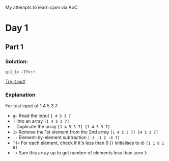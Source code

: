 My attempts to learn cjam via AoC

# Day 1

## Part 1

### Solution:

```
q~]_1>.-Tf<:+
```
[Try it out!](http://cjam.aditsu.net/#code=q~%5D_1%3E.-Tf%3C&input=1%0A4%0A5%0A3%0A7)

### Explanation

For test input of 1 4 5 3 7:

* `q~` Read the input `1 4 5 3 7`
* `]` Into an array `[1 4 5 3 7]`
* `_` Duplicate the array `[1 4 5 3 7] [1 4 5 3 7]`
* `1>` Remove the 1st element from the 2nd array `[1 4 5 3 7] [4 5 3 7]`
* `.-` Element-by-element subtraction `[-3 -1 2 -4 7]`
* `Tf<` For each element, check if it's less than 0 (`T` initialises to `0`) `[1 1 0 1 0]`
* `:+` Sum this array up to get number of elements less than zero `3`